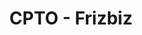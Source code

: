 ---
title: "CPTO - Frizbiz"
company: "Frizbiz"
role: "CPTO"
start_date: "2019-01-01"
end_date: "2022-01-01"
current: false
location: "France"
type: "full-time"
order: 3
skills:
  - "Product Leadership"
  - "B2B Platform"
  - "Innovation"
description: "Direction produit et technique. Développement de la plateforme B2B/B2B2C pour les services à domicile. Leadership produit et innovation technologique."
achievements:
  - "Refonte complète de la plateforme technique"
  - "Développement d'une API B2B2C"
  - "Croissance de 200% des utilisateurs"
  - "Mise en place d'une architecture microservices"
---